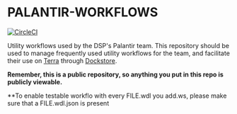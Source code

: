# PALANTIR-WORKFLOWS

[![CircleCI](https://circleci.com/gh/broadinstitute/palantir-workflows.svg?style=svg)](https://circleci.com/gh/broadinstitute/palantir-workflows)

Utility workflows used by the DSP's Palantir team.  This repository should be used to manage frequently used utility workflows for the team, and facilitate their use on [Terra](https://app.terra.bio/) through [Dockstore](https://dockstore.org/).

**Remember, this is a public repository, so anything you put in this repo is publicly viewable.**


**To enable testable workflo with every FILE.wdl you add.ws, please make sure that a FILE.wdl.json is present